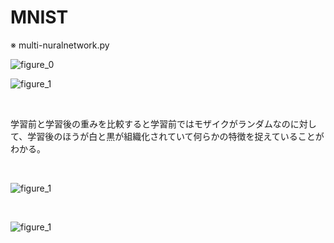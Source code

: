 # MNIST

※ multi-nuralnetwork.py 

![figure_0](https://user-images.githubusercontent.com/17031124/42610683-a7643b4e-85cd-11e8-924c-577b630bf1ea.png)

![figure_1](https://user-images.githubusercontent.com/17031124/42610684-a78a2caa-85cd-11e8-962f-8b52bb1ac114.png)

<br>

学習前と学習後の重みを比較すると学習前ではモザイクがランダムなのに対して、学習後のほうが白と黒が組織化されていて何らかの特徴を捉えていることがわかる。

<br>

![figure_1](https://user-images.githubusercontent.com/17031124/42631467-4bf985e6-8615-11e8-853a-1798449cb785.png)

<br>

![figure_1](https://user-images.githubusercontent.com/17031124/42630421-a60150ae-8611-11e8-8355-28d440352a8c.png)